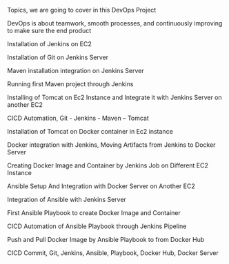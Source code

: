 Topics, we are going to cover in this DevOps Project

DevOps is about teamwork, smooth processes, and continuously improving to make sure the end product

Installation of Jenkins on EC2

Installation of Git on Jenkins Server

Maven installation integration on Jenkins Server

Running first Maven project through Jenkins

Installing of Tomcat on Ec2 Instance and Integrate it with Jenkins Server on another EC2

CICD Automation, Git - Jenkins - Maven – Tomcat

Installation of Tomcat on Docker container in Ec2 instance

Docker integration with Jenkins, Moving Artifacts from Jenkins to Docker Server

Creating Docker Image and Container by Jenkins Job on Different EC2 Instance

Ansible Setup And Integration with Docker Server on Another EC2

Integration of Ansible with Jenkins Server

First Ansible Playbook to create Docker Image and Container

CICD Automation of Ansible Playbook through Jenkins Pipeline

Push and Pull Docker Image by Ansible Playbook to from Docker Hub

CICD Commit, Git, Jenkins, Ansible, Playbook, Docker Hub, Docker Server
